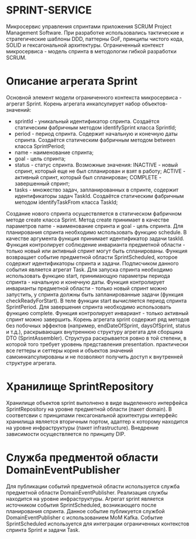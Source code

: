 # SPRINT-SERVICE

Микросервис управления спринтами приложения SCRUM Project Management Software. При разработке использовались тактические и стратегические шаблоны DDD, паттерны GoF, принципы чистого кода, SOLID и гексагональной архитектуры. Ограниченный контекст микросервиса - модель спринта в методологии гибкой разработки SCRUM.

# Описание агрегата Sprint
Основной элемент модели ограниченного контекста микросервиса - агрегат Sprint. Корень агрегата инкапсулирует набор объектов-значений: 
  - sprintId - уникальный идентификатор спринта. Создаётся статическим фабричным методом identifySprint класса SprintId;
  - period - период спринта. Содержит начальную и конечную даты спринта. Создаётся статическим фабричным методом between класса SprintPeriod;
  - name - наименование спринта;
  - goal - цель спринта;
  - status - статус спринта. Возможные значения: INACTIVE - новый спринт, который еще не был спланирован и взят в работу; ACTIVE - активный спринт, который был спланирован; COMPLETE - завершенный спринт;
  - tasks - множество задач, запланированных в спринте, содержит идентификаторы задач TaskId. Создаётся статическим фабричным методом identifyTaskFrom класса TaskId;

Создание нового спринта осуществляется в статическом фабричном методе create класса Sprint. Метод create принимает в качестве параметров name - наименование спринта и goal - цель спринта.
Для планирования спринта необходимо мспользовать функцию schedule. В качестве аргумента функция принимает идентификатор задачи taskId. Функция контролирует соблюдение инварианта предметной области - только новый или активный спринт могут быть спланированы. Функция возвращает событие предметной области SprintScheduled, которое содержит идентификаторы спринта и задачи. Подписчиком данного события является агрегат Task.
Для запуска спринта необходимо использовать функцию start, принимающую параметры периода спринта - начальную и конечную даты. Функция контролирует инварианты предметной области - только новый спринт можно запустить, у спринта должны быть запланированные задачи (функция checkReadyForStart). В теле функции start вычисляется период спринта SprintPeriod.
Для завершения спринта необходимо использовать функцию complete. Функция контролирует инвариант - только активный спринт можно завершить.
Корень агрегата sprint содержит ряд методов без побочных эффектов (например, endDateOfSprint, daysOfSprint, status и т.д.), раскрывающих внутреннюю структуру агрегата для сборщика DTO (SprintAssembler). Структура раскрывается ровно в той степени, в которой того требует уровень представления presentation. практически все геттеры и сеттеры корня и объектов значений самоинкапсулированы и не позволяют получить доступ к внутренней структуре агрегата. 
# Хранилище SprintRepository
Хранилище объектов sprint выполнено в виде выделенного интерфейса SprintRepository на уровне предметной области (пакет domain). В соответсвии с принципами гексагональной архитектуры интерфейс хранилища является вторичным портом, адаптер к которому находится на уровне инфраструктуры (пакет infrastructure). Внедрение зависимости осуществляется по принципу DIP.
# Служба предментой области DomainEventPublisher
Для публикации событий предметной области используется служба предметной области DomainEventPublisher. Реализация службы находится на уровне инфраструктуры. Агрегат sprint является источником события SprintScheduled, возникающего после планирования спринта. Данное событие публикуется службой DomainEventPublisher с использованием MoM Kafka. Событие SprintScheduled используется для интеграции ограниченных контекстов спринта Sprint и задачи Task.







